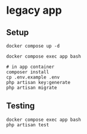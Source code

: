 # legacy app

## Setup

```shell
docker compose up -d
```

```shell
docker compose exec app bash

# in app container
composer install
cp .env.example .env
php artisan key:generate
php artisan migrate
```
## Testing

```shell
docker compose exec app bash
php artisan test
```
